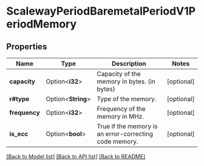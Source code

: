 # ScalewayPeriodBaremetalPeriodV1PeriodMemory

## Properties

Name | Type | Description | Notes
------------ | ------------- | ------------- | -------------
**capacity** | Option<**i32**> | Capacity of the memory in bytes. (in bytes) | [optional]
**r#type** | Option<**String**> | Type of the memory. | [optional]
**frequency** | Option<**i32**> | Frequency of the memory in MHz. | [optional]
**is_ecc** | Option<**bool**> | True if the memory is an error-correcting code memory. | [optional]

[[Back to Model list]](../README.md#documentation-for-models) [[Back to API list]](../README.md#documentation-for-api-endpoints) [[Back to README]](../README.md)


